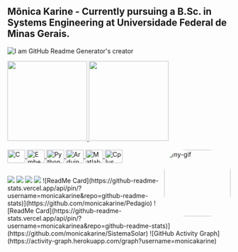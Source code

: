 ## Mônica Karine - Currently pursuing a B.Sc. in Systems Engineering at Universidade Federal de Minas Gerais.
![I am GitHub Readme Generator's creator](https://media.giphy.com/media/ZygXXmpiWGi7cZHdME/giphy.gif)
<div align="left">
  
  <a href="https://github.com/monicakarine">
  <img height="180em" src="https://github-readme-stats.vercel.app/api?username=monicakarine&show_icons=true&theme=dracula&include_all_commits=true&count_private=true"/>
  <img height="180em" src="https://github-readme-stats.vercel.app/api/top-langs/?username=monicakarine&layout=compact&langs_count=7&theme=dracula"/>
</div>
<div style="display: inline_block"><br>
  <img align="center" alt="C" height="30" width="40" src="https://cdn.jsdelivr.net/gh/devicons/devicon/icons/c/c-original.svg" />
   <img align="center" alt="Embedded-C" height="30" width="40" src="https://cdn.jsdelivr.net/gh/devicons/devicon/icons/embeddedc/embeddedc-original-wordmark.svg">
  <img align="center" alt="Python" height="30" width="40" src="https://cdn.jsdelivr.net/gh/devicons/devicon/icons/python/python-original.svg">
  <img align="center" alt="Arduino" height="30" width="40" src="https://cdn.jsdelivr.net/gh/devicons/devicon/icons/arduino/arduino-original-wordmark.svg">
  <img align="center" alt="Matlab" height="30" width="40" src="https://cdn.jsdelivr.net/gh/devicons/devicon/icons/matlab/matlab-original.svg">
  <img align="center" alt="Cplus" height="30" width="40" src="https://cdn.jsdelivr.net/gh/devicons/devicon/icons/cplusplus/cplusplus-original.svg">
  <img align="right" alt="my-gif" height="150" style="border-radius:50px;" src="https://steemitimages.com/p/PB8ro6BEQfZzqPfp2Bvtg4aeoJbxYxQs2Jt8383mK7gZwhjou5ChqajMtXXGV52yTon2TZLTqBjh7eD3vi2dJfZMXcVEcMoJu3BrhBprQT5oxHUH?format=match&mode=fit">
</div>
  
  ##
 
<div> 
  <a href="https://www.youtube.com/channel/UCZY5LL9bCs77rTq0-NWS-wg" target="_blank"><img src="https://img.shields.io/badge/YouTube-FF0000?style=for-the-badge&logo=youtube&logoColor=white" target="_blank"></a>
 	<a href="https://www.twitch.tv/monicakarinep" target="_blank"><img src="https://img.shields.io/badge/Twitch-9146FF?style=for-the-badge&logo=twitch&logoColor=white" target="_blank"></a>
   <a href = "mailto:monicakarinep@gmail.com"><img src="https://img.shields.io/badge/-Gmail-%23333?style=for-the-badge&logo=gmail&logoColor=white" target="_blank"></a>
  <a href="https://www.linkedin.com/in/mônica-karine/" target="_blank"><img src="https://img.shields.io/badge/-LinkedIn-%230077B5?style=for-the-badge&logo=linkedin&logoColor=white" target="_blank"></a> 
![ReadMe Card](https://github-readme-stats.vercel.app/api/pin/?username=monicakarine&repo=github-readme-stats)](https://github.com/monicakarine/Pedagio)
![ReadMe Card](https://github-readme-stats.vercel.app/api/pin/?username=monicakarinea&repo=github-readme-stats)](https://github.com/monicakarine/SistemaSolar)
![GitHub Activity Graph](https://activity-graph.herokuapp.com/graph?username=monicakarine)  
</div>
